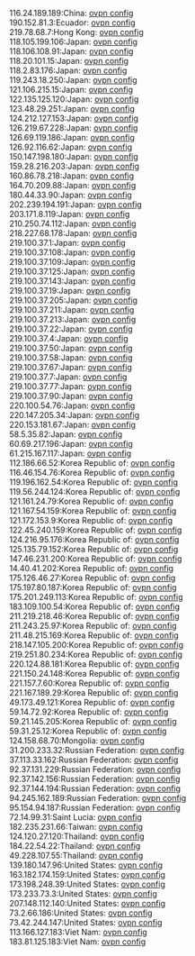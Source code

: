 116.24.189.189:China: [ovpn config](vpn/116_24_189_189.ovpn)  
190.152.81.3:Ecuador: [ovpn config](vpn/190_152_81_3.ovpn)  
219.78.68.7:Hong Kong: [ovpn config](vpn/219_78_68_7.ovpn)  
118.105.199.106:Japan: [ovpn config](vpn/118_105_199_106.ovpn)  
118.106.108.91:Japan: [ovpn config](vpn/118_106_108_91.ovpn)  
118.20.101.15:Japan: [ovpn config](vpn/118_20_101_15.ovpn)  
118.2.83.176:Japan: [ovpn config](vpn/118_2_83_176.ovpn)  
119.243.18.250:Japan: [ovpn config](vpn/119_243_18_250.ovpn)  
121.106.215.15:Japan: [ovpn config](vpn/121_106_215_15.ovpn)  
122.135.125.120:Japan: [ovpn config](vpn/122_135_125_120.ovpn)  
123.48.29.251:Japan: [ovpn config](vpn/123_48_29_251.ovpn)  
124.212.127.153:Japan: [ovpn config](vpn/124_212_127_153.ovpn)  
126.219.67.228:Japan: [ovpn config](vpn/126_219_67_228.ovpn)  
126.69.119.186:Japan: [ovpn config](vpn/126_69_119_186.ovpn)  
126.92.116.62:Japan: [ovpn config](vpn/126_92_116_62.ovpn)  
150.147.198.180:Japan: [ovpn config](vpn/150_147_198_180.ovpn)  
159.28.216.203:Japan: [ovpn config](vpn/159_28_216_203.ovpn)  
160.86.78.218:Japan: [ovpn config](vpn/160_86_78_218.ovpn)  
164.70.209.88:Japan: [ovpn config](vpn/164_70_209_88.ovpn)  
180.44.33.90:Japan: [ovpn config](vpn/180_44_33_90.ovpn)  
202.239.194.191:Japan: [ovpn config](vpn/202_239_194_191.ovpn)  
203.171.8.119:Japan: [ovpn config](vpn/203_171_8_119.ovpn)  
210.250.74.112:Japan: [ovpn config](vpn/210_250_74_112.ovpn)  
218.227.68.178:Japan: [ovpn config](vpn/218_227_68_178.ovpn)  
219.100.37.1:Japan: [ovpn config](vpn/219_100_37_1.ovpn)  
219.100.37.108:Japan: [ovpn config](vpn/219_100_37_108.ovpn)  
219.100.37.109:Japan: [ovpn config](vpn/219_100_37_109.ovpn)  
219.100.37.125:Japan: [ovpn config](vpn/219_100_37_125.ovpn)  
219.100.37.143:Japan: [ovpn config](vpn/219_100_37_143.ovpn)  
219.100.37.19:Japan: [ovpn config](vpn/219_100_37_19.ovpn)  
219.100.37.205:Japan: [ovpn config](vpn/219_100_37_205.ovpn)  
219.100.37.211:Japan: [ovpn config](vpn/219_100_37_211.ovpn)  
219.100.37.213:Japan: [ovpn config](vpn/219_100_37_213.ovpn)  
219.100.37.22:Japan: [ovpn config](vpn/219_100_37_22.ovpn)  
219.100.37.4:Japan: [ovpn config](vpn/219_100_37_4.ovpn)  
219.100.37.50:Japan: [ovpn config](vpn/219_100_37_50.ovpn)  
219.100.37.58:Japan: [ovpn config](vpn/219_100_37_58.ovpn)  
219.100.37.67:Japan: [ovpn config](vpn/219_100_37_67.ovpn)  
219.100.37.7:Japan: [ovpn config](vpn/219_100_37_7.ovpn)  
219.100.37.77:Japan: [ovpn config](vpn/219_100_37_77.ovpn)  
219.100.37.90:Japan: [ovpn config](vpn/219_100_37_90.ovpn)  
220.100.54.76:Japan: [ovpn config](vpn/220_100_54_76.ovpn)  
220.147.205.34:Japan: [ovpn config](vpn/220_147_205_34.ovpn)  
220.153.181.67:Japan: [ovpn config](vpn/220_153_181_67.ovpn)  
58.5.35.82:Japan: [ovpn config](vpn/58_5_35_82.ovpn)  
60.69.217.196:Japan: [ovpn config](vpn/60_69_217_196.ovpn)  
61.215.167.117:Japan: [ovpn config](vpn/61_215_167_117.ovpn)  
112.186.66.52:Korea Republic of: [ovpn config](vpn/112_186_66_52.ovpn)  
116.46.154.76:Korea Republic of: [ovpn config](vpn/116_46_154_76.ovpn)  
119.196.162.54:Korea Republic of: [ovpn config](vpn/119_196_162_54.ovpn)  
119.56.244.124:Korea Republic of: [ovpn config](vpn/119_56_244_124.ovpn)  
121.161.24.79:Korea Republic of: [ovpn config](vpn/121_161_24_79.ovpn)  
121.167.54.159:Korea Republic of: [ovpn config](vpn/121_167_54_159.ovpn)  
121.172.153.9:Korea Republic of: [ovpn config](vpn/121_172_153_9.ovpn)  
122.45.240.159:Korea Republic of: [ovpn config](vpn/122_45_240_159.ovpn)  
124.216.95.176:Korea Republic of: [ovpn config](vpn/124_216_95_176.ovpn)  
125.135.79.152:Korea Republic of: [ovpn config](vpn/125_135_79_152.ovpn)  
147.46.231.200:Korea Republic of: [ovpn config](vpn/147_46_231_200.ovpn)  
14.40.41.202:Korea Republic of: [ovpn config](vpn/14_40_41_202.ovpn)  
175.126.46.27:Korea Republic of: [ovpn config](vpn/175_126_46_27.ovpn)  
175.197.80.187:Korea Republic of: [ovpn config](vpn/175_197_80_187.ovpn)  
175.201.249.113:Korea Republic of: [ovpn config](vpn/175_201_249_113.ovpn)  
183.109.100.54:Korea Republic of: [ovpn config](vpn/183_109_100_54.ovpn)  
211.219.218.46:Korea Republic of: [ovpn config](vpn/211_219_218_46.ovpn)  
211.243.25.97:Korea Republic of: [ovpn config](vpn/211_243_25_97.ovpn)  
211.48.215.169:Korea Republic of: [ovpn config](vpn/211_48_215_169.ovpn)  
218.147.105.200:Korea Republic of: [ovpn config](vpn/218_147_105_200.ovpn)  
219.251.80.234:Korea Republic of: [ovpn config](vpn/219_251_80_234.ovpn)  
220.124.88.181:Korea Republic of: [ovpn config](vpn/220_124_88_181.ovpn)  
221.150.24.148:Korea Republic of: [ovpn config](vpn/221_150_24_148.ovpn)  
221.157.7.60:Korea Republic of: [ovpn config](vpn/221_157_7_60.ovpn)  
221.167.189.29:Korea Republic of: [ovpn config](vpn/221_167_189_29.ovpn)  
49.173.49.121:Korea Republic of: [ovpn config](vpn/49_173_49_121.ovpn)  
59.14.72.92:Korea Republic of: [ovpn config](vpn/59_14_72_92.ovpn)  
59.21.145.205:Korea Republic of: [ovpn config](vpn/59_21_145_205.ovpn)  
59.31.25.12:Korea Republic of: [ovpn config](vpn/59_31_25_12.ovpn)  
124.158.68.70:Mongolia: [ovpn config](vpn/124_158_68_70.ovpn)  
31.200.233.32:Russian Federation: [ovpn config](vpn/31_200_233_32.ovpn)  
37.113.33.162:Russian Federation: [ovpn config](vpn/37_113_33_162.ovpn)  
92.37.131.229:Russian Federation: [ovpn config](vpn/92_37_131_229.ovpn)  
92.37.142.156:Russian Federation: [ovpn config](vpn/92_37_142_156.ovpn)  
92.37.144.194:Russian Federation: [ovpn config](vpn/92_37_144_194.ovpn)  
94.245.162.189:Russian Federation: [ovpn config](vpn/94_245_162_189.ovpn)  
95.154.94.187:Russian Federation: [ovpn config](vpn/95_154_94_187.ovpn)  
72.14.99.31:Saint Lucia: [ovpn config](vpn/72_14_99_31.ovpn)  
182.235.231.66:Taiwan: [ovpn config](vpn/182_235_231_66.ovpn)  
124.120.27.120:Thailand: [ovpn config](vpn/124_120_27_120.ovpn)  
184.22.54.22:Thailand: [ovpn config](vpn/184_22_54_22.ovpn)  
49.228.107.55:Thailand: [ovpn config](vpn/49_228_107_55.ovpn)  
139.180.147.96:United States: [ovpn config](vpn/139_180_147_96.ovpn)  
163.182.174.159:United States: [ovpn config](vpn/163_182_174_159.ovpn)  
173.198.248.39:United States: [ovpn config](vpn/173_198_248_39.ovpn)  
173.233.73.3:United States: [ovpn config](vpn/173_233_73_3.ovpn)  
207.148.112.140:United States: [ovpn config](vpn/207_148_112_140.ovpn)  
73.2.66.186:United States: [ovpn config](vpn/73_2_66_186.ovpn)  
73.42.244.147:United States: [ovpn config](vpn/73_42_244_147.ovpn)  
113.166.127.183:Viet Nam: [ovpn config](vpn/113_166_127_183.ovpn)  
183.81.125.183:Viet Nam: [ovpn config](vpn/183_81_125_183.ovpn)  
